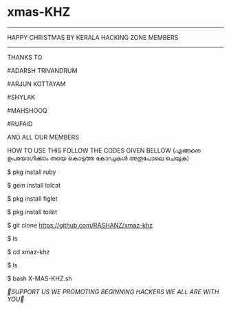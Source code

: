 # xmas-KHZ



_______________________________________________


HAPPY CHRISTMAS BY KERALA HACKING ZONE MEMBERS


_______________________________________________

THANKS TO 

#ADARSH TRIVANDRUM

#ARJUN KOTTAYAM

#SHYLAK

#MAHSHOOQ

#RUFAID 


AND ALL OUR MEMBERS



HOW TO USE THIS FOLLOW THE CODES GIVEN BELLOW (എങ്ങനെ ഉപയോഗിക്കാം തയെ കൊടുത്ത കോഡുകൾ അതുപോലെ ചെയുക)


$ pkg install ruby 

$ gem install lolcat

$ pkg install figlet

$ pkg install toilet

$ git clone https://github.com/RASHANZ/xmaz-khz

$ ls

$ cd xmaz-khz

$ ls

$ bash X-MAS-KHZ.sh

*_🥳SUPPORT US WE PROMOTING BEGINNING HACKERS WE ALL ARE WITH YOU🥳_*
